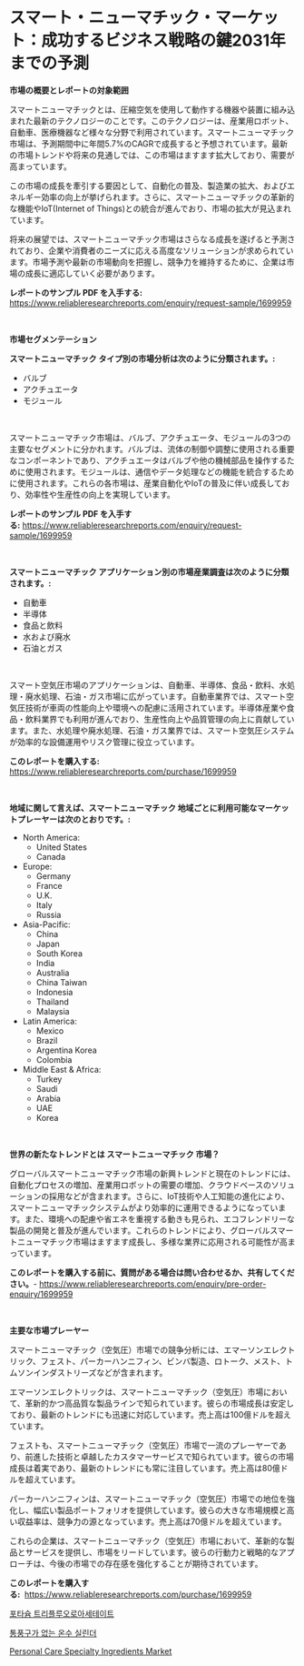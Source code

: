 <p><h1>スマート・ニューマチック・マーケット：成功するビジネス戦略の鍵2031年までの予測</h1></p><p><strong>市場の概要とレポートの対象範囲</strong></p>
<p><p>スマートニューマチックとは、圧縮空気を使用して動作する機器や装置に組み込まれた最新のテクノロジーのことです。このテクノロジーは、産業用ロボット、自動車、医療機器など様々な分野で利用されています。スマートニューマチック市場は、予測期間中に年間5.7%のCAGRで成長すると予想されています。最新の市場トレンドや将来の見通しでは、この市場はますます拡大しており、需要が高まっています。</p><p>この市場の成長を牽引する要因として、自動化の普及、製造業の拡大、およびエネルギー効率の向上が挙げられます。さらに、スマートニューマチックの革新的な機能やIoT(Internet of Things)との統合が進んでおり、市場の拡大が見込まれています。</p><p>将来の展望では、スマートニューマチック市場はさらなる成長を遂げると予測されており、企業や消費者のニーズに応える高度なソリューションが求められています。市場予測や最新の市場動向を把握し、競争力を維持するために、企業は市場の成長に適応していく必要があります。</p></p>
<p><strong>レポートのサンプル PDF を入手する:</strong> <a href="https://www.reliableresearchreports.com/enquiry/request-sample/1699959">https://www.reliableresearchreports.com/enquiry/request-sample/1699959</a></p>
<p>&nbsp;</p>
<p><strong>市場セグメンテーション</strong></p>
<p><strong>スマートニューマチック タイプ別の市場分析は次のように分類されます。:</strong></p>
<p><ul><li>バルブ</li><li>アクチュエータ</li><li>モジュール</li></ul></p>
<p>&nbsp;</p>
<p><p>スマートニューマチック市場は、バルブ、アクチュエータ、モジュールの3つの主要なセグメントに分かれます。バルブは、流体の制御や調整に使用される重要なコンポーネントであり、アクチュエータはバルブや他の機械部品を操作するために使用されます。モジュールは、通信やデータ処理などの機能を統合するために使用されます。これらの各市場は、産業自動化やIoTの普及に伴い成長しており、効率性や生産性の向上を実現しています。</p></p>
<p><strong>レポートのサンプル PDF を入手する:</strong>&nbsp;<a href="https://www.reliableresearchreports.com/enquiry/request-sample/1699959">https://www.reliableresearchreports.com/enquiry/request-sample/1699959</a></p>
<p>&nbsp;</p>
<p><strong> スマートニューマチック アプリケーション別の市場産業調査は次のように分類されます。:</strong></p>
<p><ul><li>自動車</li><li>半導体</li><li>食品と飲料</li><li>水および廃水</li><li>石油とガス</li></ul></p>
<p>&nbsp;</p>
<p><p>スマート空気圧市場のアプリケーションは、自動車、半導体、食品・飲料、水処理・廃水処理、石油・ガス市場に広がっています。自動車業界では、スマート空気圧技術が車両の性能向上や環境への配慮に活用されています。半導体産業や食品・飲料業界でも利用が進んでおり、生産性向上や品質管理の向上に貢献しています。また、水処理や廃水処理、石油・ガス業界では、スマート空気圧システムが効率的な設備運用やリスク管理に役立っています。</p></p>
<p><strong>このレポートを購入する:</strong>&nbsp; <a href="https://www.reliableresearchreports.com/purchase/1699959">https://www.reliableresearchreports.com/purchase/1699959</a></p>
<p>&nbsp;</p>
<p><strong>地域に関して言えば、スマートニューマチック 地域ごとに利用可能なマーケットプレーヤーは次のとおりです。:</strong></p>
<p><ul>
    <li>
        North America:
        <ul>
            <li>United States</li>
            <li>Canada</li>
        </ul>
    </li>
    <li>
        Europe:
        <ul>
            <li>Germany</li>
            <li>France</li>
            <li>U.K.</li>
            <li>Italy</li>
            <li>Russia</li>
        </ul>
    </li>
    <li>
        Asia-Pacific:
        <ul>
            <li>China</li>
            <li>Japan</li>
            <li>South Korea</li>
            <li>India</li>
            <li>Australia</li>
            <li>China Taiwan</li>
            <li>Indonesia</li>
            <li>Thailand</li>
            <li>Malaysia</li>
        </ul>
    </li>
    <li>
        Latin America:
        <ul>
            <li>Mexico</li>
            <li>Brazil</li>
            <li>Argentina Korea</li>
            <li>Colombia</li>
        </ul>
    </li>
    <li>
        Middle East & Africa:
        <ul>
            <li>Turkey</li>
            <li>Saudi</li>
            <li>Arabia</li>
            <li>UAE</li>
            <li>Korea</li>
        </ul>
    </li>
    </ul></p>
<p>&nbsp;</p>
<p><strong>世界の新たなトレンドとは スマートニューマチック 市場？</strong></p>
<p><p>グローバルスマートニューマチック市場の新興トレンドと現在のトレンドには、自動化プロセスの増加、産業用ロボットの需要の増加、クラウドベースのソリューションの採用などが含まれます。さらに、IoT技術や人工知能の進化により、スマートニューマチックシステムがより効率的に運用できるようになっています。また、環境への配慮や省エネを重視する動きも見られ、エコフレンドリーな製品の開発と普及が進んでいます。これらのトレンドにより、グローバルスマートニューマチック市場はますます成長し、多様な業界に応用される可能性が高まっています。</p></p>
<p><strong>このレポートを購入する前に、質問がある場合は問い合わせるか、共有してください。</strong>- <a href="https://www.reliableresearchreports.com/enquiry/pre-order-enquiry/1699959">https://www.reliableresearchreports.com/enquiry/pre-order-enquiry/1699959</a></p>
<p>&nbsp;</p>
<p><strong>主要な市場プレーヤー</strong></p>
<p><p>スマートニューマチック（空気圧）市場での競争分析には、エマーソンエレクトリック、フェスト、パーカーハンニフィン、ビンバ製造、ロトーク、メスト、トムソンインダストリーズなどが含まれます。</p><p>エマーソンエレクトリックは、スマートニューマチック（空気圧）市場において、革新的かつ高品質な製品ラインで知られています。彼らの市場成長は安定しており、最新のトレンドにも迅速に対応しています。売上高は100億ドルを超えています。</p><p>フェストも、スマートニューマチック（空気圧）市場で一流のプレーヤーであり、前進した技術と卓越したカスタマーサービスで知られています。彼らの市場成長は着実であり、最新のトレンドにも常に注目しています。売上高は80億ドルを超えています。</p><p>パーカーハンニフィンは、スマートニューマチック（空気圧）市場での地位を強化し、幅広い製品ポートフォリオを提供しています。彼らの大きな市場規模と高い収益率は、競争力の源となっています。売上高は70億ドルを超えています。</p><p>これらの企業は、スマートニューマチック（空気圧）市場において、革新的な製品とサービスを提供し、市場をリードしています。彼らの行動力と戦略的なアプローチは、今後の市場での存在感を強化することが期待されています。</p></p>
<p><strong>このレポートを購入する:</strong>&nbsp;&nbsp;<a href="https://www.reliableresearchreports.com/purchase/1699959">https://www.reliableresearchreports.com/purchase/1699959</a></p>
<p><p><a href="https://github.com/akzkkws047661437/Market-Research-Report-List-1/blob/main/23296607103.md">포타슘 트리플루오로아세테이트</a></p><p><a href="https://github.com/CorEmtymerich56566/Market-Research-Report-List-1/blob/main/17857367102.md">통풍구가 없는 온수 실린더</a></p><p><a href="https://valiant-lunge-8fe.notion.site/Personal-Care-Specialty-Ingredients-Market-Size-Market-Trends-and-Growth-Outlook-forecasted-for-pe-6f9bb441bc8f4dff975a6a22bf67ee71">Personal Care Specialty Ingredients Market</a></p></p>